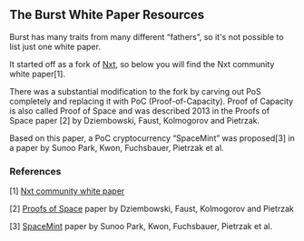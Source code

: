 <languages/> <translate>

The Burst White Paper Resources
-------------------------------

Burst has many traits from many different “fathers”, so it's not possible to list just one white paper.

It started off as a fork of [Nxt](https://en.wikipedia.org/wiki/Nxt), so below you will find the Nxt community white paper[1].

There was a substantial modification to the fork by carving out PoS completely and replacing it with PoC (Proof-of-Capacity). Proof of Capacity is also called Proof of Space and was described 2013 in the Proofs of Space paper [2] by Dziembowski, Faust, Kolmogorov and Pietrzak.

Based on this paper, a PoC cryptocurrency “SpaceMint” was proposed[3] in a paper by Sunoo Park, Kwon, Fuchsbauer, Pietrzak et al.

### References

</translate>

[1] [Nxt community white paper](https://nxtwiki.org/wiki/Whitepaper:Nxt)

[2] [Proofs of Space](https://eprint.iacr.org/2013/796.pdf) paper by Dziembowski, Faust, Kolmogorov and Pietrzak

[3] [SpaceMint](https://eprint.iacr.org/2015/528.pdf) paper by Sunoo Park, Kwon, Fuchsbauer, Pietrzak et al.
